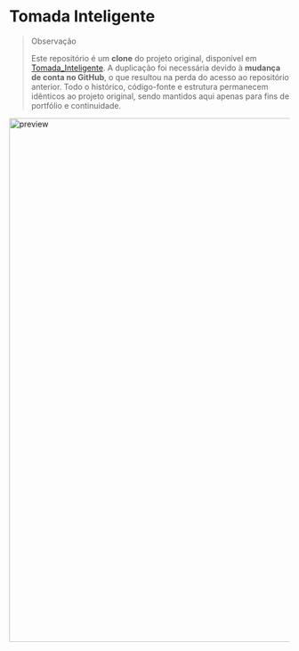 # Tomada Inteligente

> Observação
>
> Este repositório é um **clone** do projeto original, disponível em [Tomada_Inteligente](https://github.com/Nicolas-2701/Tomada_Inteligente).
> A duplicação foi necessária devido à **mudança de conta no GitHub**, o que resultou na perda do acesso ao repositório anterior.
> Todo o histórico, código-fonte e estrutura permanecem idênticos ao projeto original, sendo mantidos aqui apenas para fins de portfólio e continuidade.

<img width="1919" height="941" alt="preview" src="https://github.com/user-attachments/assets/817841b7-40ca-4a1d-a4bb-0f89cb62248e" />
